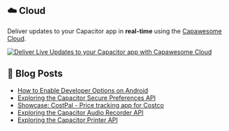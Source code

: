<!--
# Capawesome

**Here are some ideas to get you started:**

🙋‍♀️ A short introduction - what is your organization all about?
🌈 Contribution guidelines - how can the community get involved?
👩‍💻 Useful resources - where can the community find your docs? Is there anything else the community should know?
🍿 Fun facts - what does your team eat for breakfast?
🧙 Remember, you can do mighty things with the power of [Markdown](https://docs.github.com/github/writing-on-github/getting-started-with-writing-and-formatting-on-github/basic-writing-and-formatting-syntax)
-->

## ☁️ Cloud

Deliver updates to your Capacitor app in **real-time** using the [Capawesome Cloud](https://cloud.capawesome.io/).

<div class="capawesome-z29o10a">
  <a href="https://cloud.capawesome.io/" target="_blank">
    <img alt="Deliver Live Updates to your Capacitor app with Capawesome Cloud" src="https://cloud.capawesome.io/assets/banners/cloud-deploy-real-time-app-updates.png?t=1" />
  </a>
</div>

## 📕  Blog Posts

<!-- BLOG-POST-LIST:START -->
- [How to Enable Developer Options on Android](https://capawesome.io/blog/how-to-enable-android-developer-mode/)
- [Exploring the Capacitor Secure Preferences API](https://capawesome.io/blog/exploring-the-capacitor-secure-preferences-api/)
- [Showcase: CostPal - Price tracking app for Costco](https://capawesome.io/blog/showcase-costpal/)
- [Exploring the Capacitor Audio Recorder API](https://capawesome.io/blog/exploring-the-capacitor-audio-recorder-api/)
- [Exploring the Capacitor Printer API](https://capawesome.io/blog/exploring-the-capacitor-printer-api/)
<!-- BLOG-POST-LIST:END -->
